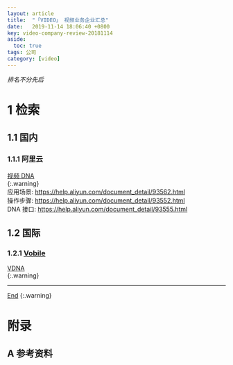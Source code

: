 ```yaml
---
layout: article
title:  "「VIDEO」 视频业务企业汇总"
date:   2019-11-14 18:06:40 +0800
key: video-company-review-20181114
aside:
  toc: true
tags: 公司
category: [video]
---
```

<span id='head'></span>  
>


<!--more-->
*排名不分先后*  

# 1 检索
## 1.1 国内
### 1.1.1 阿里云
[视频 DNA](https://ai.aliyun.com/vi/dna)    
{:.warning}  
应用场景: <https://help.aliyun.com/document_detail/93562.html>     
操作步骤: <https://help.aliyun.com/document_detail/93552.html>     
DNA 接口: <https://help.aliyun.com/document_detail/93555.html>     

## 1.2 国际
### 1.2.1 [Vobile](http://www.vobilegroup.com/)     
[VDNA](http://www.vobilegroup.com/technology)    
{:.warning}  

-------------------  
[End](#head)
{:.warning}  


# 附录


## A 参考资料
